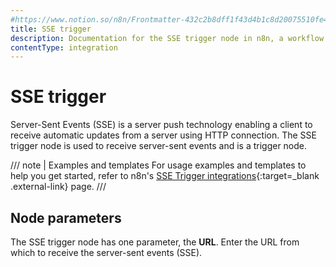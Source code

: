 ```yaml
---
#https://www.notion.so/n8n/Frontmatter-432c2b8dff1f43d4b1c8d20075510fe4
title: SSE trigger
description: Documentation for the SSE trigger node in n8n, a workflow automation platform. Includes guidance on usage, and links to examples.
contentType: integration
---
```


# SSE trigger

Server-Sent Events (SSE) is a server push technology enabling a client to receive automatic updates from a server using HTTP connection. The SSE trigger node is used to receive server-sent events and is a trigger node.

/// note | Examples and templates
For usage examples and templates to help you get started, refer to n8n's [SSE Trigger integrations](https://n8n.io/integrations/sse-trigger/){:target=_blank .external-link} page.
///

## Node parameters

The SSE trigger node has one parameter, the **URL**. Enter the URL from which to receive the server-sent events (SSE).

